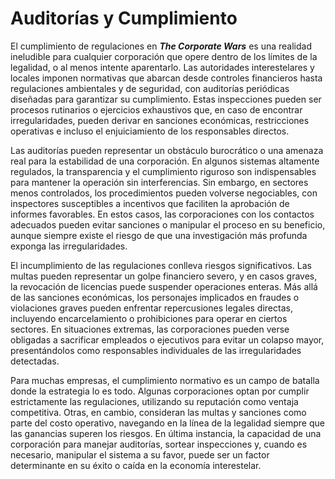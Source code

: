 # Auditorías y Cumplimiento

El cumplimiento de regulaciones en _**The Corporate Wars**_ es una realidad ineludible para cualquier corporación que opere dentro de los límites de la legalidad, o al menos intente aparentarlo. Las autoridades interestelares y locales imponen normativas que abarcan desde controles financieros hasta regulaciones ambientales y de seguridad, con auditorías periódicas diseñadas para garantizar su cumplimiento. Estas inspecciones pueden ser procesos rutinarios o ejercicios exhaustivos que, en caso de encontrar irregularidades, pueden derivar en sanciones económicas, restricciones operativas e incluso el enjuiciamiento de los responsables directos.

Las auditorías pueden representar un obstáculo burocrático o una amenaza real para la estabilidad de una corporación. En algunos sistemas altamente regulados, la transparencia y el cumplimiento riguroso son indispensables para mantener la operación sin interferencias. Sin embargo, en sectores menos controlados, los procedimientos pueden volverse negociables, con inspectores susceptibles a incentivos que faciliten la aprobación de informes favorables. En estos casos, las corporaciones con los contactos adecuados pueden evitar sanciones o manipular el proceso en su beneficio, aunque siempre existe el riesgo de que una investigación más profunda exponga las irregularidades.

El incumplimiento de las regulaciones conlleva riesgos significativos. Las multas pueden representar un golpe financiero severo, y en casos graves, la revocación de licencias puede suspender operaciones enteras. Más allá de las sanciones económicas, los personajes implicados en fraudes o violaciones graves pueden enfrentar repercusiones legales directas, incluyendo encarcelamiento o prohibiciones para operar en ciertos sectores. En situaciones extremas, las corporaciones pueden verse obligadas a sacrificar empleados o ejecutivos para evitar un colapso mayor, presentándolos como responsables individuales de las irregularidades detectadas.

Para muchas empresas, el cumplimiento normativo es un campo de batalla donde la estrategia lo es todo. Algunas corporaciones optan por cumplir estrictamente las regulaciones, utilizando su reputación como ventaja competitiva. Otras, en cambio, consideran las multas y sanciones como parte del costo operativo, navegando en la línea de la legalidad siempre que las ganancias superen los riesgos. En última instancia, la capacidad de una corporación para manejar auditorías, sortear inspecciones y, cuando es necesario, manipular el sistema a su favor, puede ser un factor determinante en su éxito o caída en la economía interestelar.
